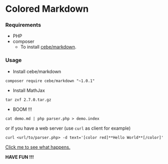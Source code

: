 # Colored Markdown

### Requirements
* PHP
* composer
    - To install [cebe/markdown](https://github.com/cebe/markdown#installation-).

### Usage

* Install cebe/markdown
```
composer require cebe/markdown "~1.0.1"
```

* Install MathJax
```
tar zxf 2.7.0.tar.gz
```

* BOOM !!!
```
cat demo.md | php parser.php > demo.index
```
or if you have a web server (use `curl` as client for example)
```
curl <url/to/parser.php> -d text='[color red]**Hello World**[/color]'
```

[Click me to see what happens.](http://cyp.davidandjack.cn/test/r/)

**HAVE FUN !!!**

